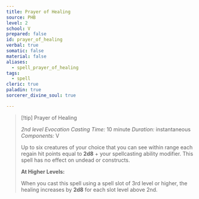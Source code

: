 ```yaml
---
title: Prayer of Healing
source: PHB
level: 2
school: V
prepared: false
id: prayer_of_healing
verbal: true
somatic: false
material: false
aliases:
  - spell_prayer_of_healing
tags:
  - spell
cleric: true
paladin: true
sorcerer_divine_soul: true

---
```

>[!tip] Prayer of Healing
>
> *2nd level Evocation*
> *Casting Time:* 10 minute
> *Duration:* instantaneous
> *Components:* V
>
>Up to six creatures of your choice that you can see within range each regain hit points equal to **2d8** + your spellcasting ability modifier. This spell has no effect on undead or constructs.
>
>**At Higher Levels:**
>
>When you cast this spell using a spell slot of 3rd level or higher, the healing increases by **2d8** for each slot level above 2nd.
>

